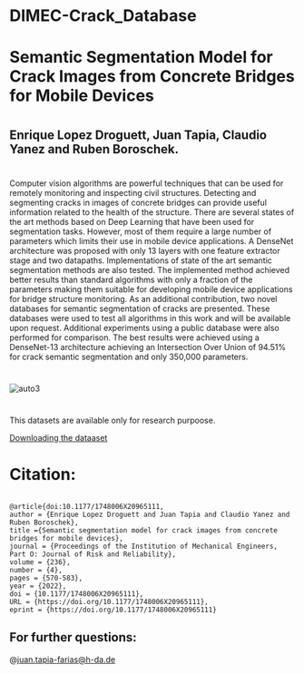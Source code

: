 # DIMEC-Crack_Database
# Semantic Segmentation Model for Crack Images from Concrete Bridges for Mobile Devices
#
## Enrique Lopez Droguett, Juan Tapia, Claudio Yanez and Ruben Boroschek.
#
Computer vision algorithms are powerful techniques that can be used for remotely monitoring and inspecting civil structures. Detecting and segmenting cracks in images of concrete bridges can provide useful information related to the health of the structure. There are several states of the art methods based on Deep Learning that have been used for segmentation tasks. However, most of them require a large number of parameters which limits their use in mobile device applications. 
A DenseNet architecture was proposed with only 13 layers with one feature extractor stage and two datapaths. Implementations of state of the art semantic segmentation methods are also tested. The implemented method achieved better results than standard algorithms with only a fraction of the parameters making them suitable for developing mobile device applications for bridge structure monitoring. As an additional contribution, two novel databases for semantic segmentation of cracks are presented.  These databases were used to test all algorithms in this work and will be available upon request. Additional experiments using a public database were also performed for comparison. The best results were achieved using a DenseNet-13 architecture achieving an Intersection Over Union of 94.51% for crack semantic segmentation and only 350,000 parameters.
#
![auto3](https://user-images.githubusercontent.com/45126159/90991141-fb1a6700-e574-11ea-9518-d742093fa0d9.png)
#
This datasets are available only for research purpoose.

[Downloading the dataaset](https://www.dropbox.com/scl/fo/ddjgx2a614f3xgo96y2hf/ACZjD5Ha2QbGUrF10Y_cDFE?rlkey=a0bi0h0kd455re9j1lxjq9hyo&st=z8kb62j9&dl=0)


# Citation:

```

@article{doi:10.1177/1748006X20965111,
author = {Enrique Lopez Droguett and Juan Tapia and Claudio Yanez and Ruben Boroschek},
title ={Semantic segmentation model for crack images from concrete bridges for mobile devices},
journal = {Proceedings of the Institution of Mechanical Engineers, Part O: Journal of Risk and Reliability},
volume = {236},
number = {4},
pages = {570-583},
year = {2022},
doi = {10.1177/1748006X20965111},
URL = {https://doi.org/10.1177/1748006X20965111},
eprint = {https://doi.org/10.1177/1748006X20965111}
```


## For further questions:
@juan.tapia-farias@h-da.de
